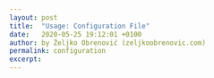 ```yaml
---
layout: post
title:  "Usage: Configuration File"
date:   2020-05-25 19:12:01 +0100
author: by Željko Obrenović (zeljkoobrenovic.com)
permalink: configuration
excerpt:
---
```








